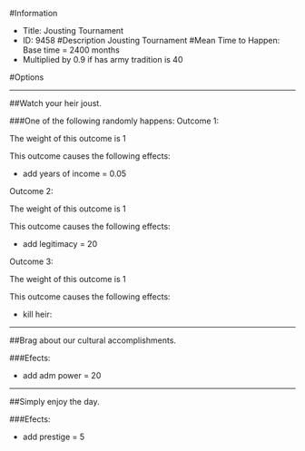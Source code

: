 #Information
 - Title: Jousting Tournament
 - ID: 9458
#Description
Jousting Tournament
#Mean Time to Happen:
Base time = 2400 months
 - Multiplied by 0.9 if has army tradition is 40

#Options

___
##Watch your heir joust.

###One of the following randomly happens:
Outcome 1:

The weight of this outcome is 1

This outcome causes the following effects:<ul><li>add years of income = 0.05</li></ul>
Outcome 2:

The weight of this outcome is 1

This outcome causes the following effects:<ul><li>add legitimacy = 20</li></ul>
Outcome 3:

The weight of this outcome is 1

This outcome causes the following effects:<ul><li>kill heir:</li><ul></ul></ul>

___
##Brag about our cultural accomplishments.

###Efects:<ul><li>add adm power = 20</li></ul>

___
##Simply enjoy the day.

###Efects:<ul><li>add prestige = 5</li></ul>
